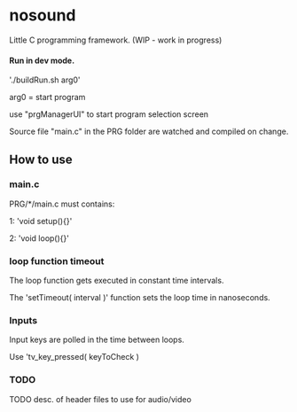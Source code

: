 # nosound
Little C programming framework.
(WIP - work in progress)


#### Run in dev mode.
'./buildRun.sh arg0'

arg0 = start program

use "prgManagerUI" to start program selection screen


Source file "main.c" in the PRG folder are watched and compiled on change.


## How to use

### main.c
PRG/*/main.c must contains:

1: 'void setup(){}'

2: 'void loop(){}'

### loop function timeout
The loop function gets executed in constant time intervals.

The 'setTimeout( interval )' function sets the loop time in nanoseconds.

###	Inputs

Input keys are polled in the time between loops.

Use 'tv_key_pressed( keyToCheck )


### TODO
TODO desc. of header files to use for audio/video
